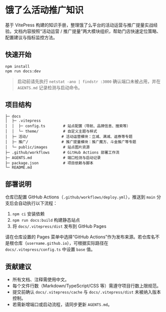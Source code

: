 # 饿了么活动推广知识

基于 VitePress 构建的知识手册，整理饿了么平台的活动运营与推广提量实战经验。文档内容按照“活动运营 / 推广提量”两大模块组织，帮助门店快速定位策略、配置建议与指标监控方法。

## 快速开始

```bash
npm install
npm run docs:dev
```

> 启动前请先执行 `netstat -ano | findstr :3000` 确认端口未被占用，并在 `AGENTS.md` 记录检测与启动命令。

## 项目结构

```
├─ docs
│  ├─ .vitepress
│  │  ├─ config.ts        # 站点配置（导航、品牌信息、搜索等）
│  │  └─ theme/           # 自定义主题与样式
│  ├─ 活动/               # 活动运营模块：立减、满减、返券等专题
│  ├─ 推广/               # 推广提量模块：推广魔方、斗金推广等专题
│  └─ public/images       # 站点图片资源
├─ .github/workflows      # GitHub Actions 部署工作流
├─ AGENTS.md              # 端口检测与启动记录
├─ package.json           # 项目依赖与脚本
└─ README.md
```

## 部署说明

仓库已配置 GitHub Actions（`.github/workflows/deploy.yml`），推送到 `main` 分支后会自动执行以下流程：

1. `npm ci` 安装依赖
2. `npm run docs:build` 构建静态站点
3. 将 `docs/.vitepress/dist` 发布到 GitHub Pages

请在仓库设置的 Pages 菜单中选择“GitHub Actions”作为发布来源。若仓库名不是根仓库（`username.github.io`），可根据实际路径在 `docs/.vitepress/config.ts` 中设置 `base` 值。

## 贡献建议

- 所有文档、注释需使用中文。
- 每个文件行数（Markdown/TypeScript/CSS 等）需遵守项目行数上限规范。
- 提交前确认 `docs/.vitepress/cache` 与 `docs/.vitepress/dist` 未被纳入版本控制。
- 若需新增端口或启动流程，请同步更新 `AGENTS.md`。
